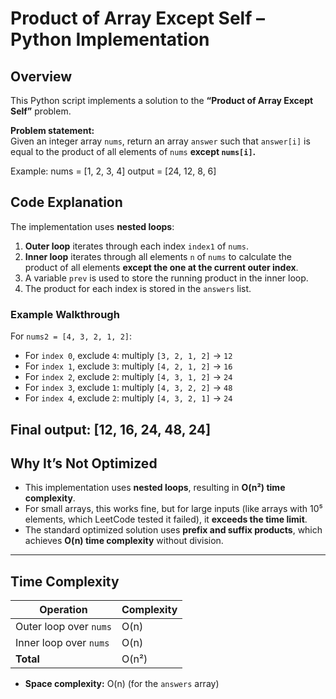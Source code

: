 # Product of Array Except Self – Python Implementation

## Overview

This Python script implements a solution to the **“Product of Array Except Self”** problem.  

**Problem statement:**  
Given an integer array `nums`, return an array `answer` such that `answer[i]` is equal to the product of all elements of `nums` **except `nums[i]`.**

Example:
nums = [1, 2, 3, 4]
output = [24, 12, 8, 6]

## Code Explanation

The implementation uses **nested loops**:

1. **Outer loop** iterates through each index `index1` of `nums`.  
2. **Inner loop** iterates through all elements `n` of `nums` to calculate the product of all elements **except the one at the current outer index**.  
3. A variable `prev` is used to store the running product in the inner loop.  
4. The product for each index is stored in the `answers` list.

### Example Walkthrough

For `nums2 = [4, 3, 2, 1, 2]`:

- For `index 0`, exclude `4`: multiply `[3, 2, 1, 2]` → `12`  
- For `index 1`, exclude `3`: multiply `[4, 2, 1, 2]` → `16`  
- For `index 2`, exclude `2`: multiply `[4, 3, 1, 2]` → `24`  
- For `index 3`, exclude `1`: multiply `[4, 3, 2, 2]` → `48`  
- For `index 4`, exclude `2`: multiply `[4, 3, 2, 1]` → `24`

Final output:
[12, 16, 24, 48, 24]
---

## Why It’s Not Optimized

- This implementation uses **nested loops**, resulting in **O(n²) time complexity**.  
- For small arrays, this works fine, but for large inputs (like arrays with 10⁵ elements, which LeetCode tested it failed), it **exceeds the time limit**.  
- The standard optimized solution uses **prefix and suffix products**, which achieves **O(n) time complexity** without division.

---

## Time Complexity

| Operation | Complexity |
|-----------|------------|
| Outer loop over `nums` | O(n) |
| Inner loop over `nums` | O(n) |
| **Total** | O(n²) |

- **Space complexity:** O(n) (for the `answers` array)  

